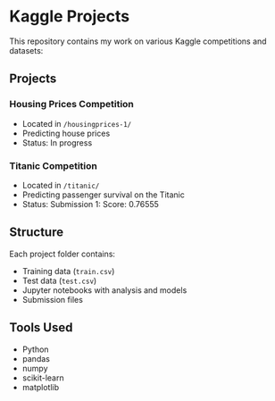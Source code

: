 # Kaggle Projects

This repository contains my work on various Kaggle competitions and datasets:

## Projects

### Housing Prices Competition
- Located in `/housingprices-1/`
- Predicting house prices 
- Status: In progress

### Titanic Competition 
- Located in `/titanic/`
- Predicting passenger survival on the Titanic
- Status: Submission 1: Score: 0.76555

## Structure
Each project folder contains:
- Training data (`train.csv`)
- Test data (`test.csv`)
- Jupyter notebooks with analysis and models
- Submission files

## Tools Used
- Python
- pandas
- numpy
- scikit-learn
- matplotlib